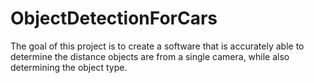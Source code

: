 # ObjectDetectionForCars
The goal of this project is to create a software that is accurately able to determine the distance objects are from a single camera, while also determining the object type.
